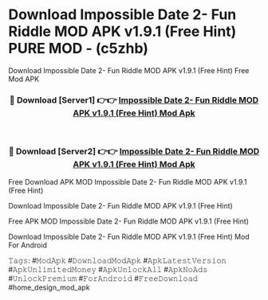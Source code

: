 # Download Impossible Date 2- Fun Riddle MOD APK v1.9.1 (Free Hint) PURE MOD - (c5zhb)
Download Impossible Date 2- Fun Riddle MOD APK v1.9.1 (Free Hint) Free Mod APK

<div align="center">
<h3>🔴 Download [Server1] 👉👉 <a href="https://apk-comot.site?title=Impossible_Date_2-_Fun_Riddle_MOD_APK_v1.9.1_(Free_Hint)">Impossible Date 2- Fun Riddle MOD APK v1.9.1 (Free Hint) Mod Apk</a></h3><br>

<h3>🔴 Download [Server2] 👉👉 <a href="https://apk-comot.site?title=Impossible_Date_2-_Fun_Riddle_MOD_APK_v1.9.1_(Free_Hint)">Impossible Date 2- Fun Riddle MOD APK v1.9.1 (Free Hint) Mod Apk</a></h3>
</div>


Free Download APK MOD Impossible Date 2- Fun Riddle MOD APK v1.9.1 (Free Hint)

Download Impossible Date 2- Fun Riddle MOD APK v1.9.1 (Free Hint) 

Free APK MOD Impossible Date 2- Fun Riddle MOD APK v1.9.1 (Free Hint) 

Download Impossible Date 2- Fun Riddle MOD APK v1.9.1 (Free Hint) Mod For Android

𝚃𝚊𝚐𝚜: #𝙼𝚘𝚍𝙰𝚙𝚔 #𝙳𝚘𝚠𝚗𝚕𝚘𝚊𝚍𝙼𝚘𝚍𝙰𝚙𝚔 #𝙰𝚙𝚔𝙻𝚊𝚝𝚎𝚜𝚝𝚅𝚎𝚛𝚜𝚒𝚘𝚗 #𝙰𝚙𝚔𝚄𝚗𝚕𝚒𝚖𝚒𝚝𝚎𝚍𝙼𝚘𝚗𝚎𝚢 #𝙰𝚙𝚔𝚄𝚗𝚕𝚘𝚌𝚔𝙰𝚕𝚕 #𝙰𝚙𝚔𝙽𝚘𝙰𝚍𝚜 #𝚄𝚗𝚕𝚘𝚌𝚔𝙿𝚛𝚎𝚖𝚒𝚞𝚖 #𝙵𝚘𝚛𝙰𝚗𝚍𝚛𝚘𝚒𝚍 #𝙵𝚛𝚎𝚎𝙳𝚘𝚠𝚗𝚕𝚘𝚊𝚍 #home_design_mod_apk